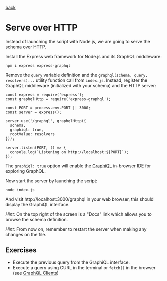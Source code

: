 [back](README.md)

# Serve over HTTP

Instead of launching the script with Node.js, we are going to serve the schema over HTTP.

Install the Express web framework for Node.js and its GraphQL middleware:

```
npm i express express-graphql
```

Remove the `query` variable definition and the `graphql(schema, query, resolvers)...` utility function call from `index.js`. Instead, register the GraphQL middleware (initialized with your schema) and the HTTP server:

```
const express = require('express');
const graphqlHttp = require('express-graphql');

const PORT = process.env.PORT || 3000;
const server = express();

server.use('/graphql', graphqlHttp({
  schema,
  graphiql: true,
  rootValue: resolvers
}));

server.listen(PORT, () => {
  console.log(`Listening on http://localhost:${PORT}`);
});
```

The `graphiql: true` option will enable the [GraphiQL](https://github.com/graphql/graphiql) in-browser IDE for exploring GraphQL.

Now start the server by launching the script:

```
node index.js
```

And visit http://localhost:3000/graphql in your web browser, this should display the GraphiQL interface.

_Hint:_ On the top right of the screen is a "Docs" link which allows you to browse the schema definition.

_Hint:_ From now on, remember to restart the server when making any changes on the file.

## Exercises

* Execute the previous query from the GraphiQL interface.
* Execute a query using CURL in the terminal or `fetch()` in the browser (see [GraphQL Clients](https://graphql.github.io/graphql-js/graphql-clients/))
